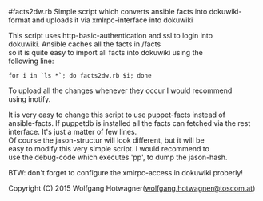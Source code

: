 #facts2dw.rb
Simple script which converts ansible facts into dokuwiki-format and uploads it via xmlrpc-interface into dokuwiki			  
    								  
This script uses http-basic-authentication and ssl to login into	  
dokuwiki. Ansible caches all the facts in <ANSIBLE-DIR>/facts	  
so it is quite easy to import all facts into dokuwiki using the	  
following line: 

```
for i in `ls *`; do facts2dw.rb $i; done		  
```    								  

To upload all the changes whenever they occur I would recommend       
using inotify.							  
    								  
It is very easy to change this script to use puppet-facts instead of  
ansible-facts. If puppetdb is installed all the facts can fetched via 
the rest interface. It's just a matter of few lines. 		  
Of course the jason-structur will look different, but it will be      
easy to modify this very simple script. I would recommend to 	  
use the debug-code which executes 'pp', to dump the jason-hash.       

BTW: don't forget to configure the xmlrpc-access in dokuwiki proberly!
                                                                      
Copyright (C) 2015 Wolfgang Hotwagner(wolfgang.hotwagner@toscom.at)   

